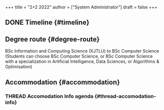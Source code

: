 +++
title = "2+2 2022"
author = ["System Administrator"]
draft = false
+++

## <span class="org-todo done DONE">DONE</span> Timeline {#timeline}


## Degree route {#degree-route}

BSc Information and Computing Science (XJTLU) to
BSc Computer Science
(Students can choose BSc Computer Science, or BSc Computer Science with a specialization in Artificial Intelligence, Data Sciences, or Algorithms &amp; Optimisation)


## Accommodation {#accommodation}


### THREAD Accomodation Info <span class="tag"><span class="agenda">agenda</span></span> {#thread-accomodation-info}